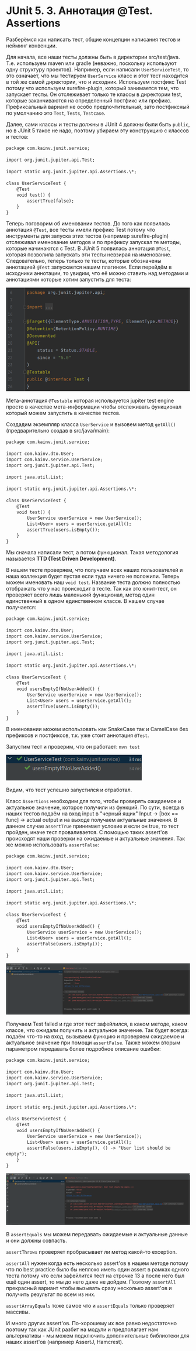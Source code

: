 JUnit 5. 3. Аннотация @Test. Assertions
=======================================

Разберёмся как написать тест, общие концепции написания тестов и нейминг конвенции.

Для начала, все наши тесты должны быть в директории src/test/java. Т.е. используем maven или gradle (неважно, поскольку используют одну структуру проектов). Например, если написали `UserServiceTest`, то это означает, что мы тестируем `UserService` класс и этот тест находится в той же самой директории, что и исходник. Используем постфикс Test потому что используем surefire-plugin, который занимается тем, что запускает тесты. Он отслеживает только те классы в директории test, которые заканчиваются на определенный постфикс или префикс. Префиксальный вариант не особо предпочтительный, зато постфиксный по умолчанию это `Test`, `Tests`, `Testcase`.

Далее, сами классы и тесты должны в JUnit 4 должны были быть `public`, но в JUnit 5 такое не надо, поэтому убираем эту конструкцию с классов и тестов:

    package com.kainv.junit.service;

    import org.junit.jupiter.api.Test;

    import static org.junit.jupiter.api.Assertions.\*;

    class UserServiceTest {
        @Test
        void test() {
            assertTrue(false);
        }
    }


Теперь поговорим об именовании тестов. До того как появилась аннотация `@Test`, все тесты имели префикс Test потому что инструменты для запуска этих тестов (например surefire-plugin) отслеживал именование методов и по префиксу запускал те методы, которые начинаются с Test. В JUnit 5 появилась аннотация `@Test`, которая позволила запускать эти тесты невзирая на именование. Следовательно, теперь только те тесты, которые обозначены аннотацией `@Test` запускается нашим плагином. Если перейдём в исходники аннотации, то увидим, что её можно ставить над методами и аннотациями которые хотим запустить для теста:

![ju-3-1](src/main/resources/ju-3-1.png)

Мета-аннотация `@Testable` которая используется jupiter test engine просто в качестве мета-информации чтобы отслеживать функционал который можем запустить в качестве тестов.

Создадим экземпляр класса `UserService` и вызовем метод `getAll()` (предварительно создав в src/java/main):

    package com.kainv.junit.service;

    import com.kainv.dto.User;
    import com.kainv.service.UserService;
    import org.junit.jupiter.api.Test;

    import java.util.List;

    import static org.junit.jupiter.api.Assertions.\*;

    class UserServiceTest {
        @Test
        void test() {
            UserService userService = new UserService();
            List<User> users = userService.getAll();
            assertTrue(users.isEmpty());
        }
    }


Мы сначала написали тест, а потом функционал. Такая методология называется **TTD (Test Driven Development)**.

В нашем тесте проверяем, что получаем всех наших пользователей и наша коллекция будет пустая если туда ничего не положили. Теперь можем именовать наш `void test`. Название теста должно полностью отображать что у нас происходит в тесте. Так как это юнит-тест, он проверяет всего лишь маленький функционал, метод один единственный в одном единственном классе. В нашем случае получается:

    package com.kainv.junit.service;

    import com.kainv.dto.User;
    import com.kainv.service.UserService;
    import org.junit.jupiter.api.Test;

    import java.util.List;

    import static org.junit.jupiter.api.Assertions.\*;

    class UserServiceTest {
        @Test
        void usersEmptyIfNoUserAdded() {
            UserService userService = new UserService();
            List<User> users = userService.getAll();
            assertTrue(users.isEmpty());
        }
    }


В именовании можем использовать как SnakeCase так и CamelCase без префиксов и постфиксов, т.к. уже стоит аннотация `@Test`.

Запустим тест и проверим, что он работает: `mvn test`

![ju-3-2](src/main/resources/ju-3-2.png)

Видим, что тест успешно запустился и отработал.

Класс `Assertions` необходим для того, чтобы проверять ожидаемое и актуальное значение, которое получили из функций. По сути, всегда в наших тестов подаём на вход input в "черный ящик" Input -> \[box == func\] -> actual output и на выходе получаем актуальные значения. В данном случае `assertTrue` принимает условие и если он true, то тест пройден, иначе тест проваливается. С помощью таких assert'ов происходят наши проверки на ожидаемые и актуальные значения. Так же можно использовать `assertFalse`:

    package com.kainv.junit.service;

    import com.kainv.dto.User;
    import com.kainv.service.UserService;
    import org.junit.jupiter.api.Test;

    import java.util.List;

    import static org.junit.jupiter.api.Assertions.\*;

    class UserServiceTest {
        @Test
        void usersEmptyIfNoUserAdded() {
            UserService userService = new UserService();
            List<User> users = userService.getAll();
            assertFalse(users.isEmpty());
        }
    }


![ju-3-3](src/main/resources/ju-3-3.png)

Получаем Test failed и где этот тест зафейлился, в каком методе, каком классе, что ожидали получить и актуальное значение. Так будет всегда: подаём что-то на вход, вызываем функцию и проверяем ожидаемое и актуальное значение при помощи `assertFalse`. Также можем вторым параметром передавать более подробное описание ошибки:

    package com.kainv.junit.service;

    import com.kainv.dto.User;
    import com.kainv.service.UserService;
    import org.junit.jupiter.api.Test;

    import java.util.List;

    import static org.junit.jupiter.api.Assertions.\*;

    class UserServiceTest {
        @Test
        void usersEmptyIfNoUserAdded() {
            UserService userService = new UserService();
            List<User> users = userService.getAll();
            assertFalse(users.isEmpty(), () -> "User list should be empty");
        }
    }


![ju-3-4](src/main/resources/ju-3-4.png)

В `assertEquals` мы можем передавать ожидаемые и актуальные данные и они должны совпасть.

`assertThrows` проверяет пробрасывает ли метод какой-то exception.

`assertAll` нужен когда есть несколько assert'ов в нашем методе потому что по best practice было бы неплохо иметь один assert в рамках одного теста потому что если зафейлится тест на строчке 13 а после него был ещё один assert, то мы до него даже не дойдем. Поэтому `assertAll` прекрасный вариант чтобы вызывать сразу несколько assert'ов и получить результат по всем из них.

`assertArrayEquals` тоже самое что и `assertEquals` только проверяет массивы.

И много других assert'ов. По-хорошему их все равно недостаточно поэтому так как JUnit разбит на модули и предполагает нам альтернативы - мы можем подключить дополнительные библиотеки для наших assert'ов (например AssertJ, Hamcrest).